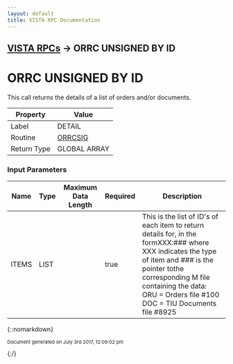 ```yaml
---
layout: default
title: VISTA RPC Documentation
---
```


## [VISTA RPCs](TableOfContents) &#8594; ORRC UNSIGNED BY ID
# ORRC UNSIGNED BY ID

This call returns the details of a list of orders and/or documents.

Property | Value
--- | ---
Label | DETAIL
Routine | [ORRCSIG](http://code.osehra.org/dox/Routine_ORRCSIG_source.html)
Return Type | GLOBAL ARRAY


### Input Parameters

Name | Type | Maximum Data Length | Required | Description
--- | --- | --- | --- | ---
ITEMS | LIST |  | true | This is the list of ID&#x27;s of each item to return details for, in the formXXX:### where XXX indicates the type of item and ### is the pointer tothe corresponding M file containing the data:    ORU &#x3D; Orders file #100    DOC &#x3D; TIU Documents file #8925



{::nomarkdown} <br/><p style="font-size: 11px">Document generated on July 3rd 2017, 12:09:02 pm</p>{:/}